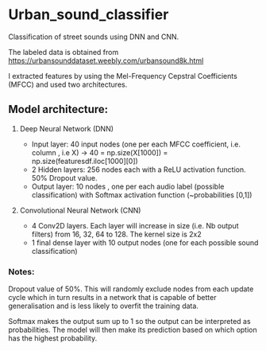 # Urban_sound_classifier
Classification of street sounds using DNN and CNN.

The labeled data is obtained from https://urbansounddataset.weebly.com/urbansound8k.html

I extracted features by using the Mel-Frequency Cepstral Coefficients (MFCC) and used two architectures.


## Model architecture:

1. Deep Neural Network (DNN)
    * Input layer: 40 input nodes (one per each MFCC  coefficient, i.e. column , i.e X) -> 40 = np.size(X[1000]) = np.size(featuresdf.iloc[1000][0])
    * 2 Hidden layers: 256 nodes each with a ReLU activation function. 50% Dropout value.
    * Output layer: 10 nodes , one per each audio label (possible classification) with Softmax activation function (~probabilities [0,1])                 
    
    
2. Convolutional Neural Network (CNN)    
    * 4 Conv2D layers. Each layer will increase in size (i.e. Nb output filters) from 16, 32, 64 to 128. 
                    The kernel size is 2x2
    * 1 final dense layer with 10 output nodes (one for each possible sound classification) 



### Notes:
Dropout value of 50%. This will randomly exclude nodes from each update cycle 
which in turn results in a network that is capable of better generalisation 
and is less likely to overfit the training data.

Softmax makes the output sum up to 1 so the output can be interpreted as probabilities.
The model will then make its prediction based on which option has the highest probability.



